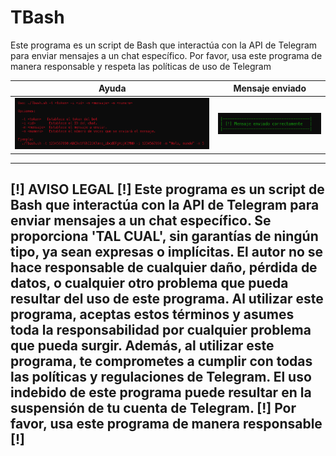 # TBash
Este programa es un script de Bash que interactúa con la API de Telegram para enviar mensajes a un chat específico. Por favor, usa este programa de manera responsable y respeta las políticas de uso de Telegram


|  Ayuda  | Mensaje enviado	|
| ------------  | ------------ |
|![f](https://github.com/S0ulx3/Tbash/blob/main/Tbash_1.png)|![f](https://github.com/S0ulx3/Tbash/blob/main/Tbash_2.png)

----------------------------------------------------------------
[!] AVISO LEGAL [!]
Este programa es un script de Bash que interactúa con la API de Telegram para enviar mensajes a un chat específico.
Se proporciona 'TAL CUAL', sin garantías de ningún tipo, ya sean expresas o implícitas.
El autor no se hace responsable de cualquier daño, pérdida de datos, o cualquier otro problema que pueda resultar del uso de este programa.
Al utilizar este programa, aceptas estos términos y asumes toda la responsabilidad por cualquier problema que pueda surgir.
Además, al utilizar este programa, te comprometes a cumplir con todas las políticas y regulaciones de Telegram.
El uso indebido de este programa puede resultar en la suspensión de tu cuenta de Telegram. 
[!] Por favor, usa este programa de manera responsable [!]
----------------------------------------------------------------
